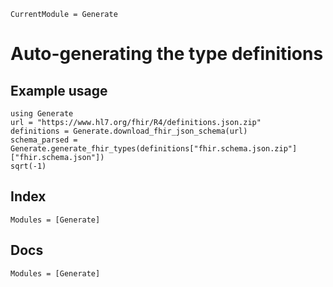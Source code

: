 ```@meta
CurrentModule = Generate
```

# Auto-generating the type definitions

## Example usage

```@example
using Generate
url = "https://www.hl7.org/fhir/R4/definitions.json.zip"
definitions = Generate.download_fhir_json_schema(url)
schema_parsed = Generate.generate_fhir_types(definitions["fhir.schema.json.zip"]["fhir.schema.json"])
sqrt(-1)
```

## Index

```@index
Modules = [Generate]
```

## Docs

```@autodocs
Modules = [Generate]
```
